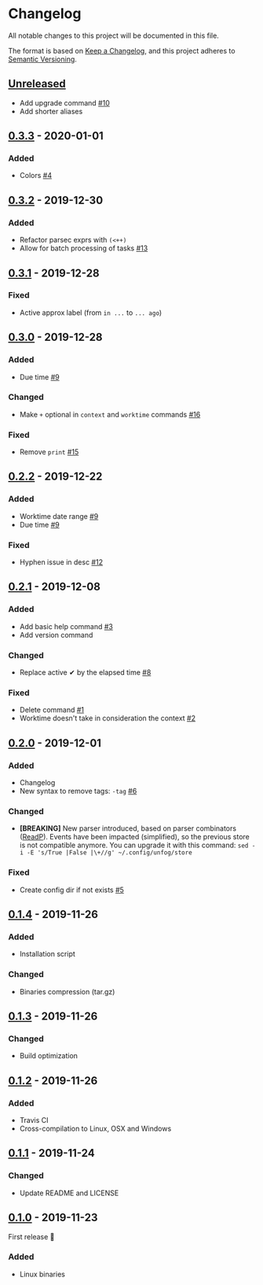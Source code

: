 # Changelog

All notable changes to this project will be documented in this file.

The format is based on [Keep a Changelog](https://keepachangelog.com/en/1.0.0/),
and this project adheres to [Semantic Versioning](https://semver.org/spec/v2.0.0.html).

## [Unreleased]

- Add upgrade command [#10]
- Add shorter aliases

## [0.3.3] - 2020-01-01

### Added

- Colors [#4]

## [0.3.2] - 2019-12-30

### Added

- Refactor parsec exprs with `(<++)`
- Allow for batch processing of tasks [#13]

## [0.3.1] - 2019-12-28

### Fixed

- Active approx label (from `in ...` to `... ago`)

## [0.3.0] - 2019-12-28

### Added

- Due time [#9]

### Changed

- Make `+` optional in `context` and `worktime` commands [#16]

### Fixed

- Remove `print` [#15]

## [0.2.2] - 2019-12-22

### Added

- Worktime date range [#9]
- Due time [#9]

### Fixed

- Hyphen issue in desc [#12]

## [0.2.1] - 2019-12-08

### Added

- Add basic help command [#3]
- Add version command

### Changed

- Replace active ✔ by the elapsed time [#8]

### Fixed

- Delete command [#1]
- Worktime doesn't take in consideration the context [#2]

## [0.2.0] - 2019-12-01

### Added 

- Changelog
- New syntax to remove tags: `-tag` [#6]

### Changed

- **[BREAKING]** New parser introduced, based on parser combinators ([ReadP](https://hackage.haskell.org/package/base-4.12.0.0/docs/Text-ParserCombinators-ReadP.html)). Events have been impacted (simplified), so the previous store is not compatible anymore. You can upgrade it with this command: `sed -i -E 's/True |False |\+//g' ~/.config/unfog/store`

### Fixed 

- Create config dir if not exists [#5]

## [0.1.4] - 2019-11-26

### Added

- Installation script

### Changed

- Binaries compression (tar.gz)

## [0.1.3] - 2019-11-26

### Changed

- Build optimization

## [0.1.2] - 2019-11-26

### Added

- Travis CI
- Cross-compilation to Linux, OSX and Windows

## [0.1.1] - 2019-11-24

### Changed

- Update README and LICENSE

## [0.1.0] - 2019-11-23

First release :tada:

### Added

- Linux binaries

[unreleased]: https://github.com/unfog-io/unfog-cli/compare/v0.3.3...HEAD
[0.3.3]: https://github.com/unfog-io/unfog-cli/compare/v0.3.2...v0.3.3
[0.3.2]: https://github.com/unfog-io/unfog-cli/compare/v0.3.1...v0.3.2
[0.3.1]: https://github.com/unfog-io/unfog-cli/compare/v0.3.0...v0.3.1
[0.3.0]: https://github.com/unfog-io/unfog-cli/compare/v0.2.2...v0.3.0
[0.2.2]: https://github.com/unfog-io/unfog-cli/compare/v0.2.1...v0.2.2
[0.2.1]: https://github.com/unfog-io/unfog-cli/compare/v0.2.0...v0.2.1
[0.2.0]: https://github.com/unfog-io/unfog-cli/compare/v0.1.4...v0.2.0
[0.1.4]: https://github.com/unfog-io/unfog-cli/compare/v0.1.3...v0.1.4
[0.1.3]: https://github.com/unfog-io/unfog-cli/compare/v0.1.2...v0.1.3
[0.1.2]: https://github.com/unfog-io/unfog-cli/compare/v0.1.1...v0.1.2
[0.1.1]: https://github.com/unfog-io/unfog-cli/compare/v0.1.0...v0.1.1
[0.1.0]: https://github.com/unfog-io/unfog-cli/releases/tag/v0.1.0

[#1]: https://github.com/unfog-io/unfog-cli/issues/1
[#2]: https://github.com/unfog-io/unfog-cli/issues/2
[#3]: https://github.com/unfog-io/unfog-cli/issues/3
[#4]: https://github.com/unfog-io/unfog-cli/issues/4
[#5]: https://github.com/unfog-io/unfog-cli/issues/5
[#6]: https://github.com/unfog-io/unfog-cli/issues/6
[#8]: https://github.com/unfog-io/unfog-cli/issues/8
[#9]: https://github.com/unfog-io/unfog-cli/issues/9
[#10]: https://github.com/unfog-io/unfog-cli/issues/10
[#12]: https://github.com/unfog-io/unfog-cli/issues/12
[#13]: https://github.com/unfog-io/unfog-cli/issues/13
[#15]: https://github.com/unfog-io/unfog-cli/issues/15
[#16]: https://github.com/unfog-io/unfog-cli/issues/16
